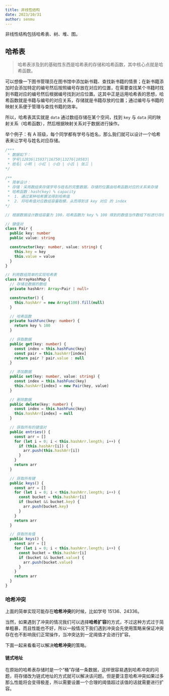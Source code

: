 ```yaml
---
title: 非线性结构
date: 2023/10/31
author: senmu
---
```


非线性结构包括哈希表、树、堆、图。

## 哈希表

> 哈希表涉及到的基础性东西是哈希表的存储和哈希函数，其中核心点就是哈希函数。

可以想像一下图书管理员在图书馆中添加新书籍、查找新书籍的情景；在新书籍添加时会添加特定的编号然后按照编号存放在对应的位置，在需要查找某个书籍时找到书籍对应的编号然后根据编号找到对应位置。这其中正是运用哈希表的思想，哈希函数就是书籍与编号的对应关系，存储就是书籍存放的位置；通过编号与书籍的映射关系便于管理与查找书籍的效率。

所以，哈希表其实就是 `data` 通过数组存储在某个空间，找到 `key` 与 `data` 间的映射关系（哈希函数），然后根据映射关系对于数据进行操作。

举个例子：有 A 班级，每个同学都有学号与姓名，那么我们就可以设计一个哈希表来让学号与姓名对应存储。

```ts
/***
 * 数据如下：
 * 学号|12836|15937|16750|13276|10583|
 * 姓名| 小明 | 小红 | 小白 | 小吕 | 张三 |
*/

/**
 * 简单设计：
 * 存储：采用数组来存储学号与姓名的完整数据，存储的位置由哈希函数对应的关系来存储
 * 哈希函数：hash(key) % capacity
 *  1. 通过某种哈希算法得到哈希值
 *  2. 将哈希值对应数组容量取模，从而得到该 key 对应 的 index
*/

// 根据数据设计数组容量为 100，哈希函数为 key % 100 得到的数值当作数组下标进行存储管理

// 键值对
class Pair {
  public key: number
  public value: string

  constructor(key: number, value: string) {
    this.key = key
    this.value = value
  }
}

// 利用数组简单的实现哈希表
class ArrayHashMap {
  // 存储总数据的数组
  private hashArr: Array<Pair | null>

  constructor() {
    this.hashArr = new Array(100).fill(null)
  }

  // 哈希函数
  private hashFunc(key: number) {
    return key % 100
  }

  // 获取数据
  public get(key: number) {
    const index = this.hashFunc(key)
    const pair = this.hashArr[index]
    return pair ? pair.value : null
  }

  // 添加数据
  public set(key: number, value: string) {
    const index = this.hashFunc(key)
    this.hashArr[index] = new Pair(key, value)
  }

  // 删除数据
  public delete(key: number) {
    const index = this.hashFunc(key)
    this.hashArr[index] = null
  }

  // 获取所有的键值对
  public entries() {
    const arr = []
    for (let i = 0; i < this.hashArr.length; i++) {
      if (this.hashArr[i]) {
        arr.push(this.hashArr[i])
      }
    }
    return arr
  }

  // 获取所有键
  public keys() {
    const arr = []
    for (let i = 0; i < this.hashArr.length; i++) {
      const bucket = this.hashArr[i]
      if (bucket && bucket.key) {
        arr.push(bucket.key)
      }
    }
    return arr
  }

  // 获取所有值
  public keys() {
    const arr = []
    for (let i = 0; i < this.hashArr.length; i++) {
      const bucket = this.hashArr[i]
      if (bucket && bucket.value) {
        arr.push(bucket.value)
      }
    }
    return arr
  }
}

```

### 哈希冲突

上面的简单实现可能存在**哈希冲突**的时候，比如学号 15136、24336。

当然，如果遇到了冲突的情况我们可以选择**哈希扩容**的方式，不过这种方式过于简单粗暴，而且性能也不好，所以一般情况下我们遇到冲突会先使用策略来保证冲突存在也不影响我们正常操作，当冲突达到一定阈值才会进行扩容。

下面一起来看看可以解决**哈希冲突**的策略。

#### 链式地址

在原始的哈希表存储时是一个“桶”存储一条数据，这样很容易遇到哈希冲突的问题，将存储改为链式地址的方式就可以解决该问题。但是要注意哈希冲突如果过多那么性能将会变得极差，所以需要设置一个合理的阈值超过该值的话就需要进行扩容。
